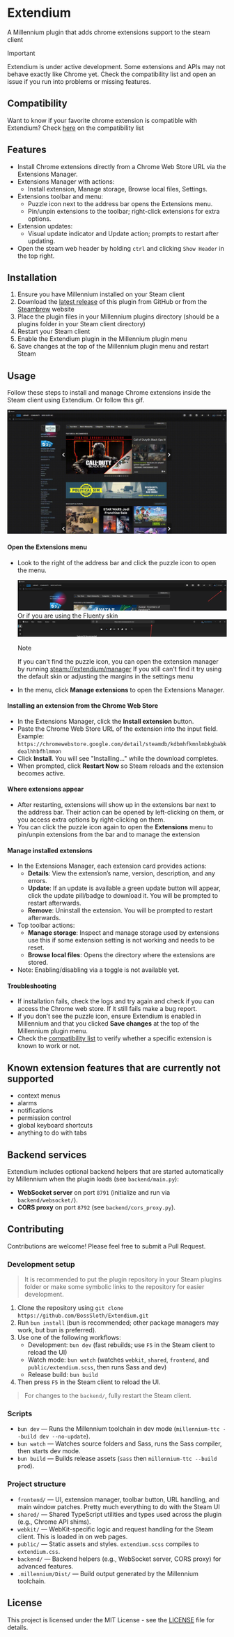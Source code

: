 # Extendium

A Millennium plugin that adds chrome extensions support to the steam client
> [!IMPORTANT]
> Extendium is under active development. Some extensions and APIs may not behave exactly like Chrome yet.
> Check the compatibility list and open an issue if you run into problems or missing features.

## Compatibility
Want to know if your favorite chrome extension is compatible with Extendium? Check [here](https://docs.google.com/spreadsheets/d/e/2PACX-1vRDoTrxtBhLurvlxZNW7vYpUtp-dU4iyRgS3GnVKjXx2seONwU_BtORtDoE8WbbrRp0-OohYI2NAM-j/pubhtml) on the compatibility list

## Features
- Install Chrome extensions directly from a Chrome Web Store URL via the Extensions Manager.
- Extensions Manager with actions:
  - Install extension, Manage storage, Browse local files, Settings.
- Extensions toolbar and menu:
  - Puzzle icon next to the address bar opens the Extensions menu.
  - Pin/unpin extensions to the toolbar; right-click extensions for extra options.
- Extension updates:
  - Visual update indicator and Update action; prompts to restart after updating.
- Open the steam web header by holding `ctrl` and clicking `Show Header` in the top right.

## Installation
1. Ensure you have Millennium installed on your Steam client
2. Download the [latest release](https://github.com/BossSloth/Extendium/releases/latest) of this plugin from GitHub or from the [Steambrew](https://steambrew.app/plugins) website
3. Place the plugin files in your Millennium plugins directory (should be a plugins folder in your Steam client directory)
4. Restart your Steam client
5. Enable the Extendium plugin in the Millennium plugin menu
6. Save changes at the top of the Millennium plugin menu and restart Steam

## Usage

Follow these steps to install and manage Chrome extensions inside the Steam client using Extendium.
Or follow this gif.

![Usage gif](images/install-extension.gif)

#### __Open the Extensions menu__
  - Look to the right of the address bar and click the puzzle icon to open the menu.

    ![Extensions puzzle icon next to the address bar](images/extension-icon.png)
    Or if you are using the Fluenty skin
    ![Extensions puzzle icon next to the address bar with Fluenty skin](images/extension-icon-fluenty.png)

    > [!NOTE]
    If you can't find the puzzle icon, you can open the extension manager by running <a href="steam://extendium/manager">steam://extendium/manager</a>
    If you still can't find it try using the default skin or adjusting the margins in the settings menu

  - In the menu, click __Manage extensions__ to open the Extensions Manager.

#### __Installing an extension from the Chrome Web Store__
  - In the Extensions Manager, click the __Install extension__ button.
  - Paste the Chrome Web Store URL of the extension into the input field.
    Example: `https://chromewebstore.google.com/detail/steamdb/kdbmhfkmnlmbkgbabkdealhhbfhlmmon`
  - Click __Install__. You will see "Installing..." while the download completes.
  - When prompted, click __Restart Now__ so Steam reloads and the extension becomes active.

#### __Where extensions appear__
  - After restarting, extensions will show up in the extensions bar next to the address bar. Their action can be opened by left-clicking on them, or you access extra options by right-clicking on them.
  - You can click the puzzle icon again to open the __Extensions__ menu to pin/unpin extensions from the bar and to manage the extension

#### __Manage installed extensions__
  - In the Extensions Manager, each extension card provides actions:
    - __Details__: View the extension’s name, version, description, and any errors.
    - __Update__: If an update is available a green update button will appear, click the update pill/badge to download it. You will be prompted to restart afterwards.
    - __Remove__: Uninstall the extension. You will be prompted to restart afterwards.
  - Top toolbar actions:
    - __Manage storage__: Inspect and manage storage used by extensions use this if some extension setting is not working and needs to be reset.
    - __Browse local files__: Opens the directory where the extensions are stored.
  - Note: Enabling/disabling via a toggle is not available yet.

#### __Troubleshooting__
  - If installation fails, check the logs and try again and check if you can access the Chrome web store. If it still fails make a bug report.
  - If you don’t see the puzzle icon, ensure Extendium is enabled in Millennium and that you clicked __Save changes__ at the top of the Millennium plugin menu.
  - Check the [compatibility list](https://docs.google.com/spreadsheets/d/e/2PACX-1vRDoTrxtBhLurvlxZNW7vYpUtp-dU4iyRgS3GnVKjXx2seONwU_BtORtDoE8WbbrRp0-OohYI2NAM-j/pubhtml) to verify whether a specific extension is known to work or not.

## Known extension features that are currently not supported
- context menus
- alarms
- notifications
- permission control
- global keyboard shortcuts
- anything to do with tabs

## Backend services
Extendium includes optional backend helpers that are started automatically by Millennium when the plugin loads (see `backend/main.py`):
- __WebSocket server__ on port `8791` (initialize and run via `backend/websocket/`).
- __CORS proxy__ on port `8792` (see `backend/cors_proxy.py`).

## Contributing
Contributions are welcome! Please feel free to submit a Pull Request.

### Development setup
> It is recommended to put the plugin repository in your Steam plugins folder or make some symbolic links to the
> repository for easier development.

1. Clone the repository using `git clone https://github.com/BossSloth/Extendium.git`
2. Run `bun install` (bun is recommended; other package managers may work, but bun is preferred).
3. Use one of the following workflows:
   - Development: `bun dev` (fast rebuilds; use `F5` in the Steam client to reload the UI)
   - Watch mode: `bun watch` (watches `webkit`, `shared`, `frontend`, and `public/extendium.scss`, then runs Sass and dev)
   - Release build: `bun build`
4. Then press `F5` in the Steam client to reload the UI.

> For changes to the `backend/`, fully restart the Steam client.

### Scripts
- `bun dev` — Runs the Millennium toolchain in dev mode (`millennium-ttc --build dev --no-update`).
- `bun watch` — Watches source folders and Sass, runs the Sass compiler, then starts dev mode.
- `bun build` — Builds release assets (`sass` then `millennium-ttc --build prod`).

### Project structure
- `frontend/` — UI, extension manager, toolbar button, URL handling, and main window patches. Pretty much everything to do with the Steam UI
- `shared/` — Shared TypeScript utilities and types used across the plugin (e.g., Chrome API shims).
- `webkit/` — WebKit-specific logic and request handling for the Steam client. This is loaded in on web pages.
- `public/` — Static assets and styles. `extendium.scss` compiles to `extendium.css`.
- `backend/` — Backend helpers (e.g., WebSocket server, CORS proxy) for advanced features.
- `.millennium/Dist/` — Build output generated by the Millennium toolchain.

## License
This project is licensed under the MIT License - see the [LICENSE](LICENSE) file for details.

